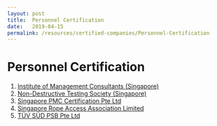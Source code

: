 ```yaml
---
layout: post
title:  Personnel Certification
date:   2019-04-15
permalink: /resources/certified-companies/Personnel-Certification
---
```

# Personnel Certification

1. <a href="http://rmcsingapore.org/images/PDF/Register-of-RMC.pdf" target="_blank">Institute of Management Consultants (Singapore)</a>
2. <a href="http://www.ndtss.org.sg/" target="_blank">Non-Destructive Testing Society (Singapore)</a>
3. <a href="http://www.pmccertification.sg/pmc-search-directory" target="_blank">Singapore PMC Certification Pte Ltd</a>
4. <a href="http://sraa.asia/members/cert/" target="_blank">Singapore Rope Access Association Limited</a>
5. <a href="https://www.tuv-sud-psb.sg/sg-en/activity/auditing-system-certification/scmc" target="_blank">TÜV SÜD PSB Pte Ltd</a>
